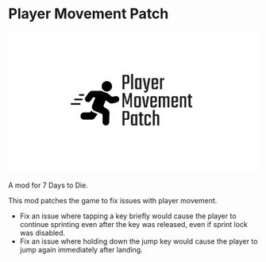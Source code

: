 # Player Movement Patch

![Logo](logo.png)

A mod for 7 Days to Die.

This mod patches the game to fix issues with player movement.

- Fix an issue where tapping a key briefly would cause the player to continue sprinting even after the key was released, even if sprint lock was disabled.
- Fix an issue where holding down the jump key would cause the player to jump again immediately after landing.

